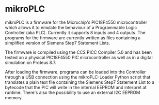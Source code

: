 # mikroPLC

mikroPLC is a firmware for the Microchip's PIC18F4550 microcontroller which allows it to emulate the behaviour of a Programmable Logic Controller (aka PLC). Currently it supports 8 inputs and 4 outputs. The programs for the firmware are currently written as files containing a simplified version of Siemens Step7 Statement Lists.

The firmware is compiled using the CCS PICC Compiler 5.0 and has been tested on a physical PIC18F4550 PIC microcontroller as well as in a digital simulation on Proteus 8.7.

After loading the firmware, programs can be loaded into the Controller through a USB connection using the mikroPLC-Loader Python script that translates a plain text file containing the Siemens Step7 Statement List to a bytecode that the PIC will write in the internal EEPROM and interpret at runtime. There's also the possibility to use an external I2C EEPROM memory.
